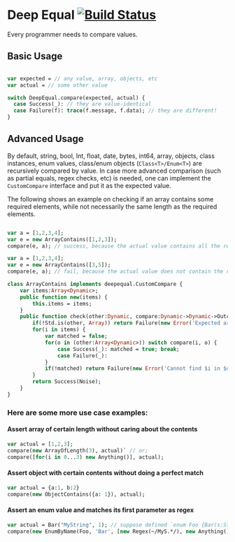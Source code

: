 # Deep Equal [![Build Status](https://travis-ci.org/kevinresol/deep_equal.svg?branch=master)](https://travis-ci.org/kevinresol/deep-equal)

Every programmer needs to compare values.



## Basic Usage

```haxe

var expected = // any value, array, objects, etc
var actual = // some other value

switch DeepEqual.compare(expected, actual) {
  case Success(_): // they are value-identical
  case Failure(f): trace(f.message, f.data); // they are different!
}

```

## Advanced Usage

By default, string, bool, Int, float, date, bytes, int64, array, objects, class instances,
enum values, class/enum objects (`Class<T>/Enum<T>`) are recursively compared by value.
In case more advanced comparison (such as partial equals, regex checks, etc) is needed, 
one can implement the `CustomCompare` interface and put it as the expected value.

The following shows an example on checking if an array contains some required elements,
while not necessarily the same length as the required elements.

```haxe

var a = [1,2,3,4];
var e = new ArrayContains([1,2,3]);
compare(e, a); // success, because the actual value contains all the required values 1, 2 and 3.

var a = [1,2,3,4];
var e = new ArrayContains([3,5]);
compare(e, a); // fail, because the actual value does not contain the required value 5.

class ArrayContains implements deepequal.CustomCompare {
	var items:Array<Dynamic>;
	public function new(items) {
		this.items = items;
	}
	public function check(other:Dynamic, compare:Dynamic->Dynamic->Outcome<Noise, Error>) {
		if(!Std.is(other, Array)) return Failure(new Error('Expected array but got $other'));
		for(i in items) {
			var matched = false;
			for(o in (other:Array<Dynamic>)) switch compare(i, o) {
				case Success(_): matched = true; break;
				case Failure(_):
			}
			if(!matched) return Failure(new Error('Cannot find $i in $other'));
		}
		return Success(Noise);
	}
}

```

### Here are some more use case examples:

#### Assert array of certain length without caring about the contents
```haxe
var actual = [1,2,3];
compare(new ArrayOfLength(3), actual)` // or;
compare([for(i in 0...3) new Anything()], actual);
```
  
#### Assert object with certain contents without doing a perfect match
```haxe
var actual = {a:1, b:2}
compare(new ObjectContains({a: 1}), actual);
```

#### Assert an enum value and matches its first parameter as regex
```haxe
var actual = Bar("MyString", 1); // suppose defined `enum Foo {Bar(s:String, i:Int)}`
compare(new EnumByName(Foo, 'Bar', [new Regex(~/MyS.*/), new Anything()]), actual);
```
